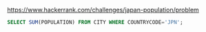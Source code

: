 https://www.hackerrank.com/challenges/japan-population/problem

```sql
SELECT SUM(POPULATION) FROM CITY WHERE COUNTRYCODE='JPN';
```
